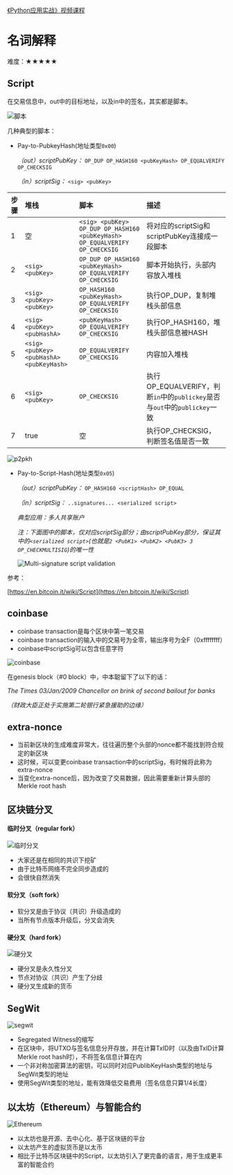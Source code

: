 [《Python应用实战》视频课程](https://study.163.com/course/courseMain.htm?courseId=1209533804&share=2&shareId=400000000624093)

# 名词解释

难度：★★★★★

## Script

在交易信息中，out中的目标地址，以及in中的签名，其实都是脚本。

![脚本](images/script.JPG)

几种典型的脚本：

- Pay-to-PubkeyHash(地址类型`0x00`)

  *（out）scriptPubKey：*  `OP_DUP OP_HASH160 <pubKeyHash> OP_EQUALVERIFY OP_CHECKSIG`

  *（in）scriptSig：*  `<sig> <pubKey>`

|步骤|堆栈|脚本|描述|
|--------|:--------|:--------|:--------|
|1| 空 | `<sig> <pubKey> OP_DUP OP_HASH160 <pubKeyHash> OP_EQUALVERIFY OP_CHECKSIG` |将对应的scriptSig和scriptPubKey连接成一段脚本|
|2| `<sig> <pubKey>` | `OP_DUP OP_HASH160 <pubKeyHash> OP_EQUALVERIFY OP_CHECKSIG` |脚本开始执行，头部内容放入堆栈|
|3| `<sig> <pubKey> <pubKey>` | `OP_HASH160 <pubKeyHash> OP_EQUALVERIFY OP_CHECKSIG` | 执行OP_DUP，复制堆栈头部信息 |
|4| `<sig> <pubKey> <pubHashA>` | `<pubKeyHash> OP_EQUALVERIFY OP_CHECKSIG` | 执行OP_HASH160，堆栈头部信息被HASH|
|5| `<sig> <pubKey> <pubHashA> <pubKeyHash>` | `OP_EQUALVERIFY OP_CHECKSIG` | 内容加入堆栈 |
|6| `<sig> <pubKey>` | `OP_CHECKSIG` | 执行OP_EQUALVERIFY，判断`in`中的`publickey`是否与`out`中的`publickey`一致 |
|7|true| 空 |  执行OP_CHECKSIG，判断签名值是否一致 |

![p2pkh](images/p2pkh.png)

- Pay-to-Script-Hash(地址类型`0x05`)

  *（out）scriptPubKey：*  `OP_HASH160 <scriptHash> OP_EQUAL`

  *（in）scriptSig：*  `..signatures... <serialized script>`

  *典型应用：多人共享账户*

    *注：下面图中的脚本，仅对应scriptSig部分；由scriptPubKey部分，保证其中的`<serialized script>`(也就是`2 <PubK1> <PubK2> <PubK3> 3 OP_CHECKMULTISIG`)的唯一性*

   ![Multi-signature script validation](images/multi-signature.png)

参考：

[https://en.bitcoin.it/wiki/Script](https://en.bitcoin.it/wiki/Script)

## coinbase

- coinbase transaction是每个区块中第一笔交易
- coinbase transaction的输入中的交易号为全零，输出序号为全F（0xffffffff）
- coinbase中scriptSig可以包含任意字符

![coinbase](images/coinbase.JPG)

在genesis block（#0 block）中，中本聪留下了以下的话：

*The Times 03/Jan/2009 Chancellor on brink of second bailout for banks*

*（财政大臣正处于实施第二轮银行紧急援助的边缘）*

## extra-nonce

- 当前新区块的生成难度非常大，往往遍历整个头部的nonce都不能找到符合规定的新区块
- 这时候，可以变更coinbase transaction中的scriptSig，有时候将此称为extra-nonce
- 当变化extra-nonce后，因为改变了交易数据，因此需要重新计算头部的Merkle root hash

## 区块链分叉

#### 临时分叉（regular fork）

![临时分叉](images/regularfork.JPG)

- 大家还是在相同的共识下挖矿
- 由于比特币网络不完全同步造成的
- 会很快自然消失

#### 软分叉（soft fork）

- 软分叉是由于协议（共识）升级造成的
- 当所有节点版本升级后，分叉会消失

#### 硬分叉（hard fork）

![硬分叉](images/hardfork.JPG)

- 硬分叉是永久性分叉
- 节点对协议（共识）产生了分歧
- 硬分叉生成新的货币

## SegWit

![segwit](images/segwit.JPG)

- Segregated Witness的缩写
- 在区块中，将UTXO与签名信息分开存放，并在计算TxID时（以及由TxID计算Merkle root hash时），不将签名信息计算在内
- 一个非对称加密算法的密钥，可以同时对应PublibKeyHash类型的地址与SegWit类型的地址
- 使用SegWit类型的地址，能有效降低交易费用（签名信息只算1/4长度）


## 以太坊（Ethereum）与智能合约

![Ethereum](images/ethereum.png)

- 以太坊也是开源、去中心化、基于区块链的平台
- 以太坊产生的虚拟货币是以太币
- 相比于比特币区块链中的Script，以太坊引入了更完备的语言，用于生成更丰富的智能合约
